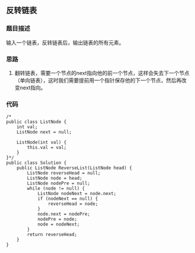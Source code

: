 ## 反转链表

### 题目描述
输入一个链表，反转链表后，输出链表的所有元素。

### 思路
1. 翻转链表，需要一个节点的next指向他的前一个节点，这样会失去下一个节点（单向链表），这时我们需要提前用一个指针保存他的下一个节点，然后再改变next指向。

### 代码
    /*
    public class ListNode {
        int val;
        ListNode next = null;
    
        ListNode(int val) {
            this.val = val;
        }
    }*/
    public class Solution {
        public ListNode ReverseList(ListNode head) {
    		ListNode reverseHead = null;
    		ListNode node = head;
    		ListNode nodePre = null;
    		while (node != null) {
    			ListNode nodeNext = node.next;
    			if (nodeNext == null) {
    				reverseHead = node;
    			}
    			node.next = nodePre;
    			nodePre = node;
    			node = nodeNext;
    		}
    		return reverseHead;
        }
    }
